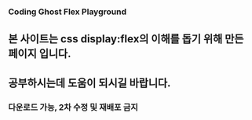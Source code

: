 ### Coding Ghost Flex Playground 
## 본 사이트는 css display:flex의 이해를 돕기 위해 만든 페이지 입니다.
## 공부하시는데 도움이 되시길 바랍니다.

### 다운로드 가능, 2차 수정 및 재배포 금지
